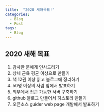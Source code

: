 ```yaml
---
title:  "2020 새해목표!"
categories:
  - Blog
  - Post
tags:
  - Blog
---
```


## 2020 새해 목표
1. 감사한 분에게 인사드리기
2. 상체 근육 평균 이상으로 만들기
3. 책 12권 이상 읽고 블로그에 정리하기
4. 50명 이상의 사람 앞에서 발표하기
5. 외부에서 접근 가능한 서버 구축하기
6. github 블로그 만들어서 히스토리 만들기
7. 오픈소스 guider web page 개발해서 발표하기
